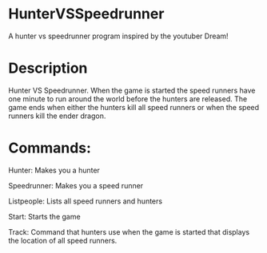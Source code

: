 # HunterVSSpeedrunner
A hunter vs speedrunner program inspired by the youtuber Dream! 

# Description
Hunter VS Speedrunner. When the game is started the speed runners have one minute to run around the world before the hunters are released. The game ends when either the hunters kill all speed runners or when the speed runners kill the ender dragon. 

# Commands:
Hunter: Makes you a hunter 

Speedrunner: Makes you a speed runner

Listpeople: Lists all speed runners and hunters

Start: Starts the game

Track: Command that hunters use when the game is started that displays the location of all speed runners.
